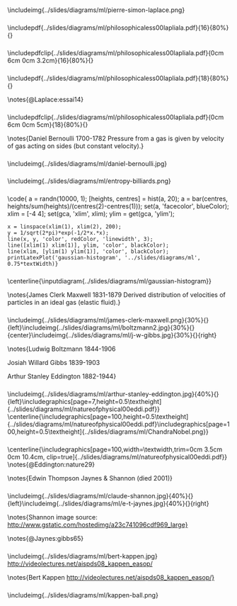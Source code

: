 
###

\includeimg{../slides/diagrams/ml/pierre-simon-laplace.png}

###

\includepdf{../slides/diagrams/ml/philosophicaless00lapliala.pdf}{16}{80%}{}

###

\includepdfclip{../slides/diagrams/ml/philosophicaless00lapliala.pdf}{0cm 6cm 0cm 3.2cm}{16}{80%}{}

###
  
\includepdf{../slides/diagrams/ml/philosophicaless00lapliala.pdf}{18}{80%}{}


\notes{@Laplace:essai14}

###

\includepdfclip{../slides/diagrams/ml/philosophicaless00lapliala.pdf}{0cm 6cm 0cm 5cm}{18}{80%}{}

\notes{Daniel Bernoulli 1700-1782 Pressure from a gas is given by velocity of gas acting on sides (but constant velocity).}


###

\includeimg{../slides/diagrams/ml/daniel-bernoulli.jpg}

###

\includeimg{../slides/diagrams/ml/entropy-billiards.png}

###
\code{
    a = randn(10000, 1);
    [heights, centres] = hist(a, 20);
    a = bar(centres, heights/sum(heights)/(centres(2)-centres(1)));
    set(a, 'facecolor', blueColor);
    xlim = [-4 4];
    set(gca, 'xlim', xlim);
    ylim = get(gca, 'ylim');
    
    x = linspace(xlim(1), xlim(2), 200);
    y = 1/sqrt(2*pi)*exp(-1/2*x.*x);
    line(x, y, 'color', redColor, 'linewidth', 3);
    line([xlim(1) xlim(1)], ylim, 'color', blackColor);
    line(xlim, [ylim(1) ylim(1)], 'color', blackColor);
    printLatexPlot('gaussian-histogram', '../slides/diagrams/ml', 0.75*textWidth)}

###

\centerline{\inputdiagram{../slides/diagrams/ml/gaussian-histogram}}

\notes{James Clerk Maxwell 1831-1879 Derived distribution of velocities of particles in an ideal gas (elastic fluid).}

###

\includeimg{../slides/diagrams/ml/james-clerk-maxwell.png}{30%}{}{left}\includeimg{../slides/diagrams/ml/boltzmann2.jpg}{30%}{}{center}\includeimg{../slides/diagrams/ml/j-w-gibbs.jpg}{30%}{}{right}



\notes{Ludwig Boltzmann 1844-1906 

Josiah Willard Gibbs 1839-1903

Arthur Stanley Eddington 1882-1944}

###

\includeimg{../slides/diagrams/ml/arthur-stanley-eddington.jpg}{40%}{}{left}\includegraphics[page=7,height=0.5\textheight]{../slides/diagrams/ml/natureofphysical00eddi.pdf}}
  \centerline{\includegraphics[page=100,height=0.5\textheight]{../slides/diagrams/ml/natureofphysical00eddi.pdf}\includegraphics[page=100,height=0.5\textheight]{../slides/diagrams/ml/ChandraNobel.png}}

###

\centerline{\includegraphics[page=100,width=\textwidth,trim=0cm 3.5cm 0cm 10.4cm, clip=true]{../slides/diagrams/ml/natureofphysical00eddi.pdf}}
\notes{@Eddington:nature29}

\notes{Edwin Thompson Jaynes & Shannon (died 2001)}

###

\includeimg{../slides/diagrams/ml/claude-shannon.jpg}{40%}{}{left}\includeimg{../slides/diagrams/ml/e-t-jaynes.jpg}{40%}{}{right}

\notes{Shannon image source: http://www.gstatic.com/hostedimg/a23c741096cdf969_large}

\notes{@Jaynes:gibbs65}

###

\includeimg{../slides/diagrams/ml/bert-kappen.jpg}
<http://videolectures.net/aispds08_kappen_easop/>
  
\notes{Bert Kappen http://videolectures.net/aispds08_kappen_easop/}

###

\includeimg{../slides/diagrams/ml/kappen-ball.png}

